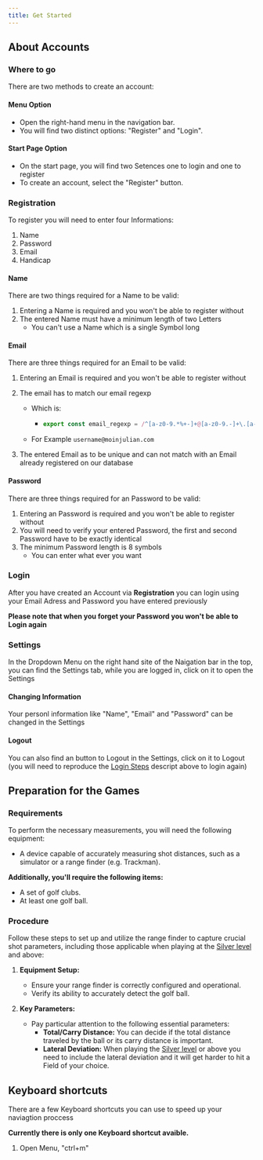 ```yaml
---
title: Get Started
---
```


## About Accounts

### Where to go

There are two methods to create an account:

#### Menu Option

- Open the right-hand menu in the navigation bar.
- You will find two distinct options: "Register" and "Login".

#### Start Page Option

- On the start page, you will find two Setences one to login and one to register
- To create an account, select the "Register" button.

### Registration

To register you will need to enter four Informations:

1. Name
2. Password
3. Email
4. Handicap

#### Name

There are two things required for a Name to be valid:

1. Entering a Name is required and you won't be able to register without
2. The entered Name must have a minimum length of two Letters
   - You can't use a Name which is a single Symbol long

#### Email

There are three things required for an Email to be valid:

1.  Entering an Email is required and you won't be able to register without
2.  The email has to match our email regexp

    - Which is:

      - ```typescript
        export const email_regexp = /^[a-z0-9.*%+-]+@[a-z0-9.-]+\.[a-z]{2,}$/;
        ```

    - For Example `username@moinjulian.com`

3.  The entered Email as to be unique and can not match with an Email already registered on our database

#### Password

There are three things required for an Password to be valid:

1. Entering an Password is required and you won't be able to register without
2. You will need to verify your entered Password, the first and second Password have to be exactly identical
3. The minimum Password length is 8 symbols
   - You can enter what ever you want

### Login

After you have created an Account via **Registration** you can login using your Email Adress and Password you have entered previously

**Please note that when you forget your Password you won't be able to Login again**

### Settings

In the Dropdown Menu on the right hand site of the Naigation bar in the top, you can find the Settings tab, while you are logged in, click on it to open the Settings

#### Changing Information

Your personl information like "Name", "Email" and "Password" can be changed in the Settings

#### Logout

You can also find an button to Logout in the Settings, click on it to Logout (you will need to reproduce the [Login Steps](#login) descript above to login again)

## Preparation for the Games

### Requirements

To perform the necessary measurements, you will need the following equipment:

- A device capable of accurately measuring shot distances, such as a simulator or a range finder (e.g. Trackman).

**Additionally, you'll require the following items:**

- A set of golf clubs.
- At least one golf ball.

### Procedure

Follow these steps to set up and utilize the range finder to capture crucial shot parameters, including those applicable when playing at the [Silver level](https://realgolf.games/dashboard/levels) and above:

1. **Equipment Setup:**

   - Ensure your range finder is correctly configured and operational.
   - Verify its ability to accurately detect the golf ball.

2. **Key Parameters:**
   - Pay particular attention to the following essential parameters:
     - **Total/Carry Distance:** You can decide if the total distance traveled by the ball or its carry distance is important.
     - **Lateral Deviation:** When playing the [Silver level](https://realgolf.games/dashboard/levels) or above you need to include the lateral deviation and it will get harder to hit a Field of your choice.

## Keyboard shortcuts

There are a few Keyboard shortcuts you can use to speed up your naviagtion proccess

**Currently there is only one Keyboard shortcut avaible.**

1. Open Menu, "ctrl+m"
